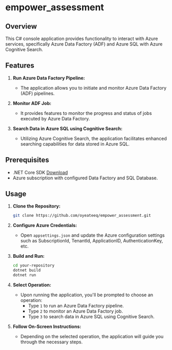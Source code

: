 # empower_assessment

## Overview

This C# console application provides functionality to interact with Azure services, specifically Azure Data Factory (ADF) and Azure SQL with Azure Cognitive Search.
## Features

1. **Run Azure Data Factory Pipeline:**
   - The application allows you to initiate and monitor Azure Data Factory (ADF) pipelines.

2. **Monitor ADF Job:**
   - It provides features to monitor the progress and status of jobs executed by Azure Data Factory.

3. **Search Data in Azure SQL using Cognitive Search:**
   - Utilizing Azure Cognitive Search, the application facilitates enhanced searching capabilities for data stored in Azure SQL.
## Prerequisites

- .NET Core SDK [Download](https://dotnet.microsoft.com/download)
- Azure subscription with configured Data Factory and SQL Database.

## Usage

1. **Clone the Repository:**
    ```bash
    git clone https://github.com/oyeateeq/empower_assessment.git
    ```
   
2. **Configure Azure Credentials:**
   - Open `appsettings.json` and update the Azure configuration settings such as SubscriptionId, TenantId, ApplicationID, AuthenticationKey, etc.

3. **Build and Run:**
    ```bash
    cd your-repository
    dotnet build
    dotnet run
    ```

4. **Select Operation:**
    - Upon running the application, you'll be prompted to choose an operation:
      - Type `1` to run an Azure Data Factory pipeline.
      - Type `2` to monitor an Azure Data Factory job.
      - Type `3` to search data in Azure SQL using Cognitive Search.

5. **Follow On-Screen Instructions:**
   - Depending on the selected operation, the application will guide you through the necessary steps.

